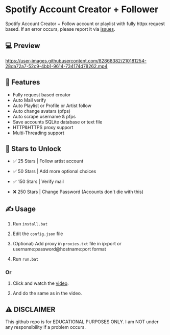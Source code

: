 # Spotify Account Creator + Follower 
 Spotify Account Creator + Follow account or playlist with fully httpx request based. If an error occurs, please report it via [issues](https://github.com/seadhy/Spotify-Account-Creator/issues/new).

## 💻 Preview

https://user-images.githubusercontent.com/82868382/210181254-28da72a7-52c9-4bb1-9614-734174d78262.mp4

## 👾 Features
- Fully request based creator
- Auto Mail verify
- Auto Playlist or Profile or Artist follow
- Auto change avatars (pfps)
- Auto scrape username & pfps
- Save accounts SQLite database or text file
- HTTP&HTTPS proxy support
- Multi-Threading support

## 🌟 Stars to Unlock

- ✅ 25 Stars | Follow artist account

- ✅ 50 Stars | Add more optional choices

- ✅  150 Stars | Verify mail

- ❌  250 Stars | Change Password (Accounts don't die with this)

## ✍️ Usage
1. Run `install.bat`

2. Edit the `config.json` file

3. (Optional) Add proxy in `proxies.txt` file in ip:port or username:password@hostname:port format 

4. Run `run.bat`

  ### Or
  
 1. Click and watch the [video](https://streamable.com/v4ooti). 
 
 2. And do the same as in the video.

## ⚠️ DISCLAIMER
This github repo is for EDUCATIONAL PURPOSES ONLY. I am NOT under any responsibility if a problem occurs.
